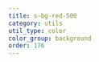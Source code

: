 ```yaml
---
title: s-bg-red-500
category: utils
util_type: color
color_group: background
order: 176
---
```

<div class="s-bg-red-500"></div>